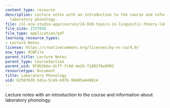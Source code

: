 ```yaml
---
content_type: resource
description: Lecture notes with an introduction to the course and information about
  laboratory phonology.
file: /ol-ocw-studio-app/courses/24-910-topics-in-linguistic-theory-laboratory-phonology-spring-2007/625076385dca5c496d7b98d85e449814_lec1.pdf
file_size: 2727658
file_type: application/pdf
learning_resource_types:
- Lecture Notes
license: https://creativecommons.org/licenses/by-nc-sa/4.0/
ocw_type: OCWFile
parent_title: Lecture Notes
parent_type: CourseSection
parent_uid: 9fdb3bbe-dcff-fc9d-4e26-f2d82f6e0993
resourcetype: Document
title: Laboratory Phonology
uid: 62507638-5dca-5c49-6d7b-98d85e449814
---
```

Lecture notes with an introduction to the course and information about laboratory phonology.
